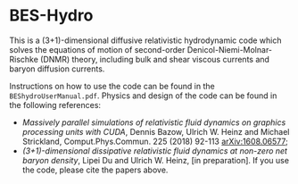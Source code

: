 # BES-Hydro

This is a (3+1)-dimensional diffusive relativistic hydrodynamic code which solves the equations of motion of second-order Denicol-Niemi-Molnar-Rischke (DNMR) theory, including bulk and shear viscous currents and baryon diffusion currents.

Instructions on how to use the code can be found in the `BEShydroUserManual.pdf`. Physics and design of the code can be found in the following references:
*  _Massively parallel simulations of relativistic fluid dynamics on graphics processing units with CUDA_, Dennis Bazow, Ulrich W. Heinz and Michael Strickland, Comput.Phys.Commun. 225 (2018) 92-113 [arXiv:1608.06577]([http://inspirehep.net/record/1482957]);
*  _(3+1)-dimensional dissipative relativistic fluid dynamics at non-zero net baryon density_, Lipei Du and Ulrich W. Heinz, [in preparation].
If you use the code, please cite the papers above.
